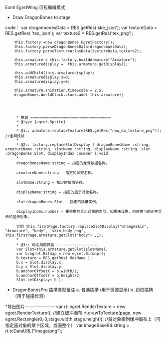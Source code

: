 Exml EgretWing 可视编辑模式

* Draw DragonBones to stage

code：
        var dragonbonesData = RES.getRes('ske_json');
        var textureData = RES.getRes( 'tex_json');
        var texture2 = RES.getRes('tex_png');

        this.factory =new dragonBones.EgretFactory();
        this.factory.parseDragonBonesData(dragonbonesData);
        this.factory.parseTextureAtlasData(textureData,texture2);

        this.armature = this.factory.buildArmature("Armature");
        this.armaturedisplay =  this.armature.getDisplay();

        this.addChild(this.armaturedisplay);
        this.armaturedisplay.x=0;
        this.armaturedisplay.y=0;

        this.armature.animation.timeScale = 2.5;
        dragonBones.WorldClock.clock.add( this.armature);




         * 换装 ====================================
         * @type {egret.Sprite}
         *
         * @1:: armature.replaceTexture(RES.getRes("new_db_texture_png")); //全局换装
         *
         * @2:: factory.replaceSlotDisplay ( dragonBonesName :string, armatureName :string, slotName :string, displayName :string, slot :dragonBones.Slot, displayIndex :number ):void
         *
         dragonBonesName:string — 指定的龙骨数据名称。

         armatureName:string — 指定的骨架名称。

         slotName:string — 指定的插槽名称。

         displayName:string — 指定的显示对象名称。

         slot:dragonBones.Slot — 指定的插槽实例。

         displayIndex:number — 要替换的显示对象的索引，如果未设置，则替换当前正在显示的显示对象。

         实例 this.firstPage.factory.replaceSlotDisplay("changeSkin", "Armature", "body", 'skin_body_png', this.firstPage.armature.getSlot("body") ,1);
         *
         * @3:: 动态局部换装 -------------------
         var Slot=this.armature.getSlot(slotName);
         var b:egret.Bitmap = new egret.Bitmap();
         b.texture = RES.getRes( ResName );
         b.x = Slot.display.x;
         b.y = Slot.display.y;
         b.anchorOffsetX = b.width/2;
         b.anchorOffsetY = b.height/2;
         Slot.setDisplay( b );


* DragonBonesPro 插槽类型备注
a. 普通插槽 (用于资源显示)
b. 边框插槽 （用于碰撞检测）

*导出图片---------------
var rt: egret.RenderTexture = new egret.RenderTexture();   //建立缓冲画布
rt.drawToTexture(page, new egret.Rectangle(0, 0,stage.width,stage.height));  //将对象画到缓冲画布上（可指定画对象的某个区域，或画整个）
var imageBase64:string = rt.toDataURL("image/png");
